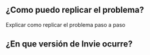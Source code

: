 ## ¿Como puedo replicar el problema?
Explicar como replicar el problema paso a paso
## ¿En que versión de Invie ocurre?
